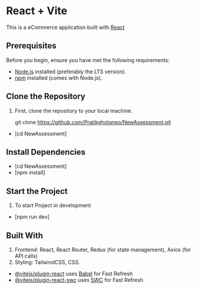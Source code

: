 # React + Vite

This is a eCommerce application built with [React](https://reactjs.org/)

## Prerequisites

Before you begin, ensure you have met the following requirements:

- [Node.js](https://nodejs.org/) installed (preferably the LTS version).
- [npm](https://www.npmjs.com/) installed (comes with Node.js).

## Clone the Repository

1. First, clone the repository to your local machine.

   git clone https://github.com/Pratikghotaneo/NewAssessment.git
 - [cd NewAssessment]

## Install Dependencies

- [cd NewAssessment]
- [npm install]

## Start the Project

1. To start Project in development

- [npm run dev]

## Built With

1. Frontend: React, React Router, Redux (for state management), Axios (for API calls)
2. Styling: TailwindCSS, CSS.



- [@vitejs/plugin-react](https://github.com/vitejs/vite-plugin-react/blob/main/packages/plugin-react/README.md) uses [Babel](https://babeljs.io/) for Fast Refresh
- [@vitejs/plugin-react-swc](https://github.com/vitejs/vite-plugin-react-swc) uses [SWC](https://swc.rs/) for Fast Refresh

